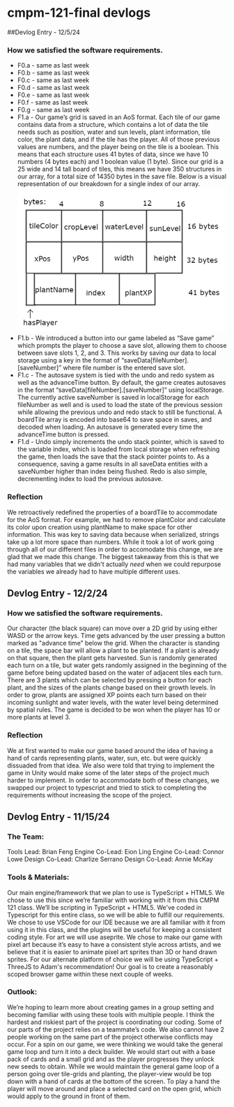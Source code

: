# cmpm-121-final devlogs

##Devlog Entry - 12/5/24
### How we satisfied the software requirements.
 - F0.a - same as last week
 - F0.b - same as last week
 - F0.c - same as last week
 - F0.d - same as last week
 - F0.e - same as last week
 - F0.f - same as last week
 - F0.g - same as last week
 - F1.a - Our game’s grid is saved in an AoS format. Each tile of our game contains data from a structure, which contains a lot of data the tile needs such as position, water and sun levels, plant information, tile color, the plant data, and if the tile has the player. All of those previous values are numbers, and the player being on the tile is a boolean. This means that each structure uses 41 bytes of data, since we have 10 numbers (4 bytes each) and 1 boolean value (1 byte). Since our grid is a 25 wide and 14 tall board of tiles, this means we have 350 structures in our array, for a total size of 14350 bytes in the save file. Below is a visual representation of our breakdown for a single index of our array.
![F1.a data structure diagram](./f1_a_diagram.png)
 - F1.b - We introduced a button into our game labeled as “Save game” which prompts the player to choose a save slot, allowing them to choose between save slots 1, 2, and 3. This works by saving our data to local storage using a key in the format of “saveData[fileNumber].[saveNumber]” where file number is the entered save slot. 
 - F1.c - The autosave system is tied with the undo and redo system as well as the advanceTime button. By default, the game creates autosaves in the format “saveData[fileNumber].[saveNumber]” using localStorage. The currently active saveNumber is saved in localStorage for each fileNumber as well and is used to load the state of the previous session while allowing the previous undo and redo stack to still be functional. A boardTile array is encoded into base64 to save space in saves, and decoded when loading. An autosave is generated every time the advanceTime button is pressed.
 - F1.d - Undo simply increments the undo stack pointer, which is saved to the variable index, which is loaded from local storage when refreshing the game, then loads the save that the stack pointer points to. As a consequence, saving a game results in all saveData entities with a saveNumber higher than index being flushed. Redo is also simple, decrementing index to load the previous autosave. 

### Reflection
We retroactively redefined the properties of a boardTile to accommodate for the AoS format. For example, we had to remove plantColor and calculate its color upon creation using plantName to make space for other information. This was key to saving data because when serialized, strings take up a lot more space than numbers. While it took a lot of work going through all of our different files in order to accomodate this change, we are glad that we made this change. The biggest takeaway from this is that we had many variables that we didn't actually *need* when we could repurpose the variables we already had to have multiple different uses.

## Devlog Entry - 12/2/24
### How we satisfied the software requirements.
Our character (the black square) can move over a 2D grid by using either WASD or the arrow keys. Time gets advanced by the user pressing a button marked as "advance time" below the grid. When the character is standing on a tile, the space bar will allow a plant to be planted. If a plant is already on that square, then the plant gets harvested. Sun is randomly generated each turn on a tile, but water gets randomly assigned in the beginning of the game before being updated based on the water of adjacent tiles each turn. There are 3 plants which can be selected by pressing a button for each plant, and the sizes of the plants change based on their growth levels. In order to grow, plants are assigned XP points each turn based on their incoming sunlight and water levels, with the water level being determined by spatial rules. The game is decided to be won when the player has 10 or more plants at level 3.

### Reflection
We at first wanted to make our game based around the idea of having a hand of cards representing plants, water, sun, etc. but were quickly dissuaded from that idea. We also were told that trying to implement the game in Unity would make some of the later steps of the project much harder to implement. In order to accommodate both of these changes, we swapped our project to typescript and tried to stick to completing the requirements without increasing the scope of the project.

## Devlog Entry - 11/15/24

### The Team:
Tools Lead: Brian Feng
Engine Co-Lead: Eion Ling
Engine Co-Lead: Connor Lowe
Design Co-Lead: Charlize Serrano
Design Co-Lead: Annie McKay 

### Tools & Materials:
  Our main engine/framework that we plan to use is TypeScript + HTML5. We chose to use this since we’re familiar with working with it from this CMPM 121 class. 
  We’ll be scripting in TypeScript + HTML5. We've coded in Typescript for this entire class, so we will be able to fulfill our requirements. 
  We chose to use VSCode for our IDE because we are all familiar with it from using it in this class, and the plugins will be useful for keeping a consistent coding style. For art we will use aseprite. We chose to make our game with pixel art because it’s easy to have a consistent style across artists, and we believe that it is easier to animate pixel art sprites than 3D or hand drawn sprites.
  For our alternate platform of choice we will be using TypeScript + ThreeJS to Adam's recommendation! Our goal is to create a reasonably scoped browser game within these next couple of weeks.

### Outlook:
  We’re hoping to learn more about creating games in a group setting and becoming familiar with using these tools with multiple people. I think the hardest and riskiest part of the project is coordinating our coding. Some of our parts of the project relies on a teammate’s code. We also cannot have 2 people working on the same part of the project otherwise conflicts may occur.
  For a spin on our game, we were thinking we would take the general game loop and turn it into a deck builder. We would start out with a base pack of cards and a small grid and as the player progresses they unlock new seeds to obtain. While we would maintain the general game loop of a person going over tile-grids and planting, the player-view would be top down with a hand of cards at the bottom of the screen. To play a hand the player will move around and place a selected card on the open grid, which would apply to the ground in front of them.

